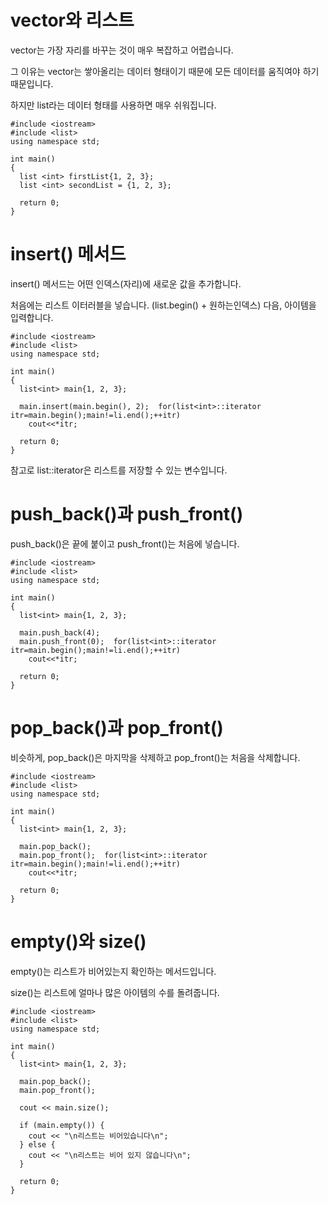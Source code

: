 # vector와 리스트

vector는 가장 자리를 바꾸는 것이 매우 복잡하고 어렵습니다.

그 이유는 vector는 쌓아올리는 데이터 형태이기 때문에 모든 데이터를 움직여야 하기 때문입니다.

하지만 list라는 데이터 형태를 사용하면 매우 쉬워집니다.

```
#include <iostream>
#include <list>
using namespace std;

int main()
{
  list <int> firstList{1, 2, 3};
  list <int> secondList = {1, 2, 3};

  return 0;
}
```

# insert() 메서드

insert() 메서드는 어떤 인덱스(자리)에 새로운 값을 추가합니다.

처음에는 리스트 이터러블을 넣습니다. (list.begin() + 원하는인덱스)
다음, 아이템을 입력합니다.

```
#include <iostream>
#include <list>
using namespace std;

int main()
{
  list<int> main{1, 2, 3};

  main.insert(main.begin(), 2);  for(list<int>::iterator itr=main.begin();main!=li.end();++itr)
    cout<<*itr;

  return 0;
}
```

참고로 list<int>::iterator은 리스트를 저장할 수 있는 변수입니다.

# push_back()과 push_front()

push_back()은 끝에 붙이고 push_front()는 처음에 넣습니다.

```
#include <iostream>
#include <list>
using namespace std;

int main()
{
  list<int> main{1, 2, 3};

  main.push_back(4);
  main.push_front(0);  for(list<int>::iterator itr=main.begin();main!=li.end();++itr)
    cout<<*itr;

  return 0;
}
```

# pop_back()과 pop_front()

비슷하게, pop_back()은 마지막을 삭제하고 pop_front()는 처음을 삭제합니다.

```
#include <iostream>
#include <list>
using namespace std;

int main()
{
  list<int> main{1, 2, 3};

  main.pop_back();
  main.pop_front();  for(list<int>::iterator itr=main.begin();main!=li.end();++itr)
    cout<<*itr;

  return 0;
}
```

# empty()와 size()
empty()는 리스트가 비어있는지 확인하는 메서드입니다.

size()는 리스트에 얼마나 많은 아이템의 수를 돌려줍니다.

```
#include <iostream>
#include <list>
using namespace std;

int main()
{
  list<int> main{1, 2, 3};

  main.pop_back();
  main.pop_front();

  cout << main.size();

  if (main.empty()) {
    cout << "\n리스트는 비어있습니다\n";
  } else {
    cout << "\n리스트는 비어 있지 않습니다\n";
  }

  return 0;
}
```
